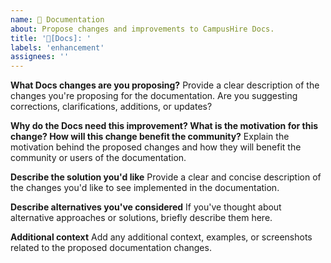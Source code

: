 ```yaml
---
name: 📝 Documentation
about: Propose changes and improvements to CampusHire Docs.
title: '📝[Docs]: '
labels: 'enhancement'
assignees: ''
---
```


**What Docs changes are you proposing?**
Provide a clear description of the changes you're proposing for the documentation. Are you suggesting corrections, clarifications, additions, or updates?

**Why do the Docs need this improvement? What is the motivation for this change? How will this change benefit the community?**
Explain the motivation behind the proposed changes and how they will benefit the community or users of the documentation.

**Describe the solution you'd like**
Provide a clear and concise description of the changes you'd like to see implemented in the documentation.

**Describe alternatives you've considered**
If you've thought about alternative approaches or solutions, briefly describe them here.

**Additional context**
Add any additional context, examples, or screenshots related to the proposed documentation changes.
